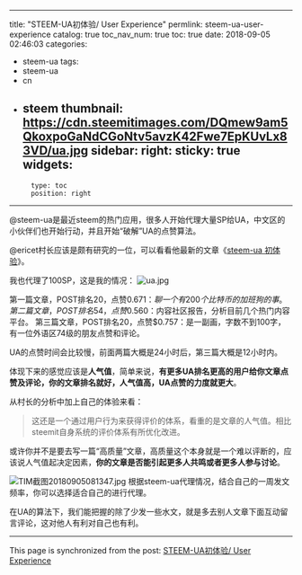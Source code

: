 
---
title: "STEEM-UA初体验/ User Experience"
permlink: steem-ua-user-experience
catalog: true
toc_nav_num: true
toc: true
date: 2018-09-05 02:46:03
categories:
- steem-ua
tags:
- steem-ua
- cn
- steem
thumbnail: https://cdn.steemitimages.com/DQmew9am5QkoxpoGaNdCGoNtv5avzK42Fwe7EpKUvLx83VD/ua.jpg
sidebar:
    right:
        sticky: true
widgets:
    -
        type: toc
        position: right
---


@steem-ua是最近steem的热门应用，很多人开始代理大量SP给UA，中文区的小伙伴们也开始行动，并且开始“破解”UA的点赞算法。

@ericet村长应该是颇有研究的一位，可以看看他最新的文章《[steem-ua 初体验](https://steemit.com/steempress/@ericet/steem-ua-h0sz0sanuj)》。

我也代理了100SP，这是我的情况：
![ua.jpg](https://cdn.steemitimages.com/DQmew9am5QkoxpoGaNdCGoNtv5avzK42Fwe7EpKUvLx83VD/ua.jpg)


第一篇文章，POST排名20，点赞$0.671：聊一个有200个比特币的加班狗的事。
第二篇文章，POST排名54，点赞$0.560：内容社区报告，分析目前几个热门内容平台。
第三篇文章，POST排名20，点赞$0.757：是一副画，字数不到100字，有一位外语区74级的朋友点赞和评论。

UA的点赞时间会比较慢，前面两篇大概是24小时后，第三篇大概是12小时内。

体现下来的感觉应该是**人气值**，简单来说，**有更多UA排名更高的用户给你文章点赞及评论，你的文章排名就好，人气值高，UA点赞的力度就更大**。

从村长的分析中加上自己的体验来看：

> 这还是一个通过用户行为来获得评价的体系，看重的是文章的人气值。相比steemit自身系统的评价体系有所优化改进。

或许你并不是要去写一篇“高质量”文章，高质量这个本身就是一个难以评断的，应该说人气值起决定因素，**你的文章是否能引起更多人共鸣或者更多人参与讨论**。

![TIM截图20180905081347.jpg](https://cdn.steemitimages.com/DQmYDr4NGjTrQBGCicoY71ZguaLHaW2EMmYTSPykzAGcLRY/TIM%E6%88%AA%E5%9B%BE20180905081347.jpg)
根据steem-ua代理情况，结合自己的一周发文频率，你可以选择适合自己的进行代理。

在UA的算法下，我们能把握的除了少发一些水文，就是多去别人文章下面互动留言评论，这对他人有利对自己也有利。

- - -

This page is synchronized from the post: [STEEM-UA初体验/ User Experience](https://steemit.com/@yellowbird/steem-ua-user-experience)
